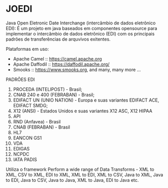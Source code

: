 # JOEDI
Java Open Eletronic Date Interchange (intercâmbio de dados eletrônico EDI):  É um projeto em java baseados em componentes opensource para implementar o intercâmbio de dados eletrônico (EDI) com os principais padrões de transferências de arquvivos exitentes.

Plataformas em uso:

  -  Apache Camel :: https://camel.apache.org
  -  Apache Daffodil :: https://daffodil.apache.org/
  -  Smooks :: https://www.smooks.org, and many, many more ...


PADRÕES EDI

1. PROCEDA (INTELIPOST) - Brasil;
2. CNAB 240 e 400 (FEBRABAN) - Brasil;
3. EDIFACT UN (UNIO NATION) - Europa e suas variantes EDIFACT ACE, EDIFACT SMDG;
4. X12 (ANSI) - Estados Unidos e suas variantes X12 ASC, X12 HIPAA
5. API
6. RND (Anfavea) - Brasil
7. CNAB (FEBRABAN) - Brasil
8. HL7
9. EANCON GS1
10. VDA
11. EDIGAS
12. NCPDC
13. IATA PADIS

Utiliza o framework Perform a wide range of Data Transforms - XML to XML, CSV to XML, EDI to XML, XML to EDI, XML to CSV, Java to XML, Java to EDI, Java to CSV, Java to Java, XML to Java, EDI to Java etc.

